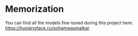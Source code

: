 # Memorization
You can find all the models fine-tuned during this project here: https://huggingface.co/sohamwasmatkar
